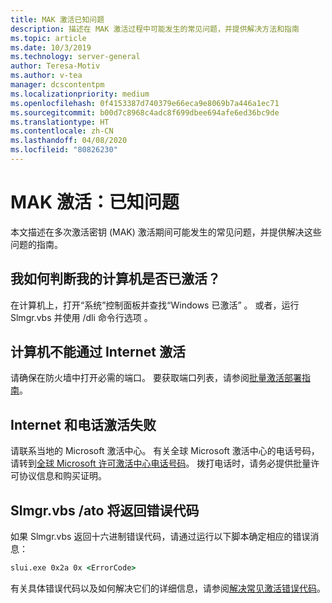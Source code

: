 ```yaml
---
title: MAK 激活已知问题
description: 描述在 MAK 激活过程中可能发生的常见问题，并提供解决方法和指南
ms.topic: article
ms.date: 10/3/2019
ms.technology: server-general
author: Teresa-Motiv
ms.author: v-tea
manager: dcscontentpm
ms.localizationpriority: medium
ms.openlocfilehash: 0f4153387d740379e66eca9e8069b7a446a1ec71
ms.sourcegitcommit: b00d7c8968c4adc8f699dbee694afe6ed36bc9de
ms.translationtype: HT
ms.contentlocale: zh-CN
ms.lasthandoff: 04/08/2020
ms.locfileid: "80826230"
---
```

# <a name="mak-activation-known-issues"></a>MAK 激活：已知问题

本文描述在多次激活密钥 (MAK) 激活期间可能发生的常见问题，并提供解决这些问题的指南。

## <a name="how-can-i-tell-whether-my-computer-is-activated"></a>我如何判断我的计算机是否已激活？

在计算机上，打开“系统”控制面板并查找“Windows 已激活”   。 或者，运行 Slmgr.vbs 并使用 /dli 命令行选项  。

## <a name="the-computer-does-not-activate-over-the-internet"></a>计算机不能通过 Internet 激活

请确保在防火墙中打开必需的端口。 要获取端口列表，请参阅[批量激活部署指南](https://go.microsoft.com/fwlink/?linkid=150083)。

## <a name="internet-and-telephone-activation-fail"></a>Internet 和电话激活失败

请联系当地的 Microsoft 激活中心。 有关全球 Microsoft 激活中心的电话号码，请转到[全球 Microsoft 许可激活中心电话号码](https://www.microsoft.com/Licensing/existing-customer/activation-centers)。 拨打电话时，请务必提供批量许可协议信息和购买证明。

## <a name="slmgrvbs-ato-returns-an-error-code"></a>Slmgr.vbs /ato 将返回错误代码

如果 Slmgr.vbs 返回十六进制错误代码，请通过运行以下脚本确定相应的错误消息：

```cmd
slui.exe 0x2a 0x <ErrorCode>
```

有关具体错误代码以及如何解决它们的详细信息，请参阅[解决常见激活错误代码](activation-error-codes.md)。
